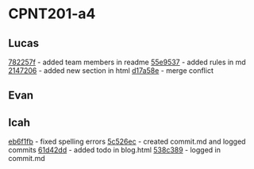 # CPNT201-a4

## Lucas
[782257f](https://github.com/lucas-cq/cpnt201-a4/commit/782257ff27cb4f02c349dd5d5dce35a52f349865) - added team members in readme
[55e9537](https://github.com/lucas-cq/cpnt201-a4/commit/55e953777118bd06015c897e26b08981589e724e) - added rules in md
[2147206](https://github.com/lucas-cq/cpnt201-a4/commit/2147206a8a054a9cbdb4386e5bfe070b1962ae01) - added new section in html
[d17a58e](https://github.com/lucas-cq/cpnt201-a4/commit/d17a58e808b68bdb8d869af5e44aa00265bca00e) - merge conflict

## Evan
[]()
[]()
[]()
[]()

## Icah
[eb6f1fb](https://github.com/Icahpv/cpnt201-a4-1/commit/eb6f1fb0830762e4c0f59fb731302d1cc87f335c) - fixed spelling errors 
[5c526ec](https://github.com/lucas-cq/cpnt201-a4/commit/5c526ecc73a3c15a3077f479ca06c97cc2cddc3e) - created commit.md and logged commits 
[61d42dd](https://github.com/Icahpv/cpnt201-a4-1/commit/61d42dd2bfd28183bae133615025e14affab5df0) - added todo in blog.html 
[538c389](https://github.com/lucas-cq/cpnt201-a4/commit/538c389cbb009bb4d196f5ab15aa5c9459ce5854) - logged in commit.md